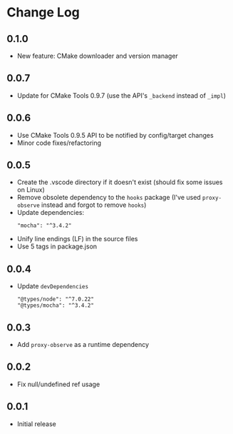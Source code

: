 # Change Log

## 0.1.0

* New feature: CMake downloader and version manager

## 0.0.7

* Update for CMake Tools 0.9.7 (use the API's `_backend` instead of `_impl`)

## 0.0.6

* Use CMake Tools 0.9.5 API to be notified by config/target changes
* Minor code fixes/refactoring

## 0.0.5

* Create the .vscode directory if it doesn't exist (should fix some issues on Linux)
* Remove obsolete dependency to the `hooks` package (I've used `proxy-observe` instead and forgot to remove `hooks`)
* Update dependencies:
    ```
    "mocha": "^3.4.2"
    ```
* Unify line endings (LF) in the source files
* Use 5 tags in package.json

## 0.0.4

* Update `devDependencies`
    ```
    "@types/node": "^7.0.22"
    "@types/mocha": "^3.4.2"
    ```

## 0.0.3

* Add `proxy-observe` as a runtime dependency

## 0.0.2

* Fix null/undefined ref usage

## 0.0.1

* Initial release
